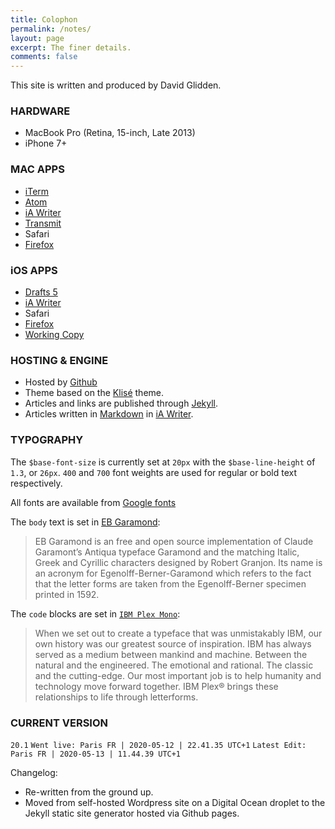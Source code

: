 ```yaml
---
title: Colophon
permalink: /notes/
layout: page
excerpt: The finer details.
comments: false
---
```

This site is written and produced by David Glidden.

### HARDWARE

- MacBook Pro (Retina, 15-inch, Late 2013)
- iPhone 7+

### MAC APPS

- [iTerm](https://iterm2.com)
- [Atom](https://atom.io)
- [iA Writer](https://ia.net/writer)
- [Transmit](https://www.panic.com/transmit/)
- Safari
- [Firefox](https://mozilla.org)

### iOS APPS

- [Drafts 5](https://getdrafts.com)
- [iA Writer](https://ia.net/writer)
- Safari
- [Firefox](https://mozilla.org)
- [Working Copy](https://workingcopyapp.com)

### HOSTING & ENGINE

- Hosted by [Github](https://github.io)
- Theme based on the [Klisé](https://klise.now.sh) theme.
- Articles and links are published through [Jekyll](https://jekyllrb.com).
- Articles written in [Markdown](https://daringfireball.net/projects/markdown/) in [iA Writer](https://ia.net/writer).

### TYPOGRAPHY

The `$base-font-size` is currently set at `20px` with the `$base-line-height` of `1.3`, or `26px`. `400` and `700` font weights are used for regular or bold text respectively.

All fonts are available from [Google fonts](https://fonts.google.com)

The `body` text is set in [EB Garamond](https://github.com/octaviopardo/EBGaramond12/tree/master/fonts/):
> EB Garamond is an free and open source implementation of Claude Garamont’s Antiqua typeface Garamond and the matching Italic, Greek and Cyrillic characters designed by Robert Granjon. Its name is an acronym for Egenolff-Berner-Garamond which refers to the fact that the letter forms are taken from the Egenolff-Berner specimen printed in 1592.

The `code` blocks are set in [`IBM Plex Mono`](https://www.ibm.com/plex/):
> When we set out to create a typeface that was unmistakably IBM, our own history was our greatest source of inspiration. IBM has always served as a medium between mankind and machine. Between the natural and the engineered. The emotional and rational. The classic and the cutting-edge. Our most important job is to help humanity and technology move forward together. IBM Plex® brings these relationships to life through letterforms.


### CURRENT VERSION

`20.1`
`Went live: Paris FR | 2020-05-12 | 22.41.35 UTC+1`
`Latest Edit: Paris FR | 2020-05-13 | 11.44.39 UTC+1`

Changelog:

- Re-written from the ground up.
- Moved from self-hosted Wordpress site on a Digital Ocean droplet to the Jekyll static site generator hosted via Github pages.
